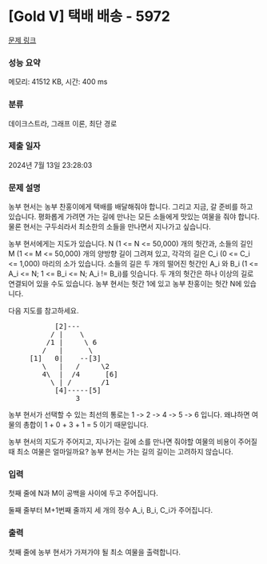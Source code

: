 # [Gold V] 택배 배송 - 5972 

[문제 링크](https://www.acmicpc.net/problem/5972) 

### 성능 요약

메모리: 41512 KB, 시간: 400 ms

### 분류

데이크스트라, 그래프 이론, 최단 경로

### 제출 일자

2024년 7월 13일 23:28:03

### 문제 설명

<p>농부 현서는 농부 찬홍이에게 택배를 배달해줘야 합니다. 그리고 지금, 갈 준비를 하고 있습니다. 평화롭게 가려면 가는 길에 만나는 모든 소들에게 맛있는 여물을 줘야 합니다. 물론 현서는 구두쇠라서 최소한의 소들을 만나면서 지나가고 싶습니다.</p>

<p>농부 현서에게는 지도가 있습니다. N (1 <= N <= 50,000) 개의 헛간과, 소들의 길인 M (1 <= M <= 50,000) 개의 양방향 길이 그려져 있고, 각각의 길은 C_i (0 <= C_i <= 1,000) 마리의 소가 있습니다. 소들의 길은 두 개의 떨어진 헛간인 A_i 와 B_i (1 <= A_i <= N; 1 <= B_i <= N; A_i != B_i)를 잇습니다. 두 개의 헛간은 하나 이상의 길로 연결되어 있을 수도 있습니다. 농부 현서는 헛간 1에 있고 농부 찬홍이는 헛간 N에 있습니다.</p>

<p>다음 지도를 참고하세요.</p>

<pre>           [2]---
          / |    \
         /1 |     \ 6
        /   |      \
     [1]   0|    --[3]
        \   |   /     \2
        4\  |  /4      [6]
          \ | /       /1
           [4]-----[5] 
                3  </pre>

<p>농부 현서가 선택할 수 있는 최선의 통로는 1 -> 2 -> 4 -> 5 -> 6 입니다. 왜냐하면 여물의 총합이 1 + 0 + 3 + 1 = 5 이기 때문입니다.</p>

<p>농부 현서의 지도가 주어지고, 지나가는 길에 소를 만나면 줘야할 여물의 비용이 주어질 때 최소 여물은 얼마일까요? 농부 현서는 가는 길의 길이는 고려하지 않습니다.</p>

### 입력 

 <p>첫째 줄에 N과 M이 공백을 사이에 두고 주어집니다.</p>

<p>둘째 줄부터 M+1번째 줄까지 세 개의 정수 A_i, B_i, C_i가 주어집니다.</p>

### 출력 

 <p>첫째 줄에 농부 현서가 가져가야 될 최소 여물을 출력합니다.</p>

